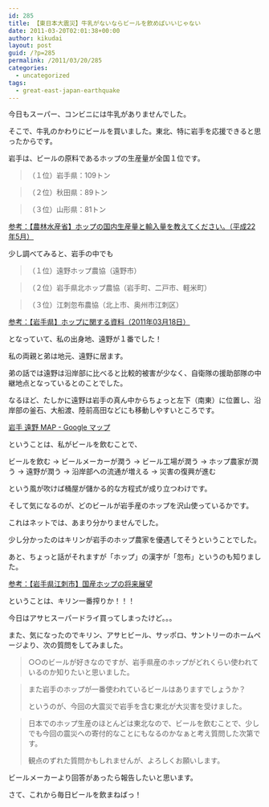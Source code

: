 ```yaml
---
id: 285
title: 【東日本大震災】牛乳がないならビールを飲めばいいじゃない
date: 2011-03-20T02:01:38+00:00
author: kikudai
layout: post
guid: /?p=285
permalink: /2011/03/20/285
categories:
  - uncategorized
tags:
  - great-east-japan-earthquake
---
```

今日もスーパー、コンビニには牛乳がありませんでした。
  
そこで、牛乳のかわりにビールを買いました。東北、特に岩手を応援できると思ったからです。

岩手は、ビールの原料であるホップの生産量が全国１位です。

> （１位）岩手県：109トン
  
> （２位）秋田県：89トン
  
> （３位）山形県：81トン

<a href="http://bit.ly/eaYPyK" rel="nofollow">参考：【農林水産省】ホップの国内生産量と輸入量を教えてください。（平成22年5月）</a>

少し調べてみると、岩手の中でも

> （１位）遠野ホップ農協（遠野市）
  
> （２位）岩手県北ホップ農協（岩手町、二戸市、軽米町）
  
> （３位）江刺忽布農協（北上市、奥州市江刺区）

<a href="http://bit.ly/gsQqFk" rel="nofollow">参考：【岩手県】ホップに関する資料（2011年03月18日）</a>

となっていて、私の出身地、遠野が１番でした！

私の両親と弟は地元、遠野に居ます。
  
弟の話では遠野は沿岸部に比べると比較的被害が少なく、自衛隊の援助部隊の中継地点となっているとのことでした。

なるほど、たしかに遠野は岩手の真ん中からちょっと左下（南東）に位置し、沿岸部の釜石、大船渡、陸前高田などにも移動しやすいところです。

<a href="http://bit.ly/fFdSDQ" rel="nofollow">岩手 遠野 MAP - Google マップ</a>

ということは、私がビールを飲むことで、

ビールを飲む → ビールメーカーが潤う → ビール工場が潤う → ホップ農家が潤う → 遠野が潤う → 沿岸部への流通が増える → 災害の復興が進む

という風が吹けば桶屋が儲かる的な方程式が成り立つわけです。

そして気になるのが、どのビールが岩手産のホップを沢山使っているかです。
  
これはネットでは、あまり分かりませんでした。

少し分かったのはキリンが岩手のホップ農家を優遇してそうということでした。
  
あと、ちょっと話がそれますが「ホップ」の漢字が「忽布」というのも知りました。

<a href="http://bit.ly/gcADPH"  rel="nofollow">参考：【岩手県江刺市】国産ホップの将来展望</a>

ということは、キリン一番搾りか！！！
  
今日はアサヒスーパードライ買ってしまったけど。。。

また、気になったのでキリン、アサヒビール、サッポロ、サントリーのホームページより、次の質問をしてみました。

> ○○のビールが好きなのですが、岩手県産のホップがどれくらい使われているのか知りたいと思いました。
  
> また岩手のホップが一番使われているビールはありますでしょうか？
> 
> というのが、今回の大震災で岩手を含む東北が大災害を受けました。
  
> 日本でのホップ生産のほとんどは東北なので、ビールを飲むことで、少しでも今回の震災への寄付的なことにもなるのかなぁと考え質問した次第です。
> 
> 観点のずれた質問かもしれませんが、よろしくお願いします。

ビールメーカーより回答があったら報告したいと思います。

さて、これから毎日ビールを飲まねばっ！